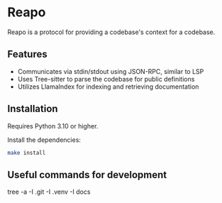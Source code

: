 # Reapo

Reapo is a protocol for providing a codebase's context for a codebase.

## Features

- Communicates via stdin/stdout using JSON-RPC, similar to LSP
- Uses Tree-sitter to parse the codebase for public definitions
- Utilizes LlamaIndex for indexing and retrieving documentation

## Installation

Requires Python 3.10 or higher.

Install the dependencies:

```bash
make install
```

## Useful commands for development

tree -a -I .git -I .venv -I docs
